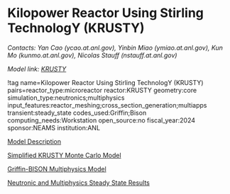# Kilopower Reactor Using Stirling TechnologY (KRUSTY)

*Contacts: Yan Cao (ycao.at.anl.gov), Yinbin Miao (ymiao.at.anl.gov), Kun Mo (kunmo.at.anl.gov), Nicolas Stauff (nstauff.at.anl.gov)*

*Model link: [KRUSTY](https://github.com/idaholab/virtual_test_bed/microreactors/KRUSTY)*

!tag name=Kilopower Reactor Using Stirling TechnologY (KRUSTY) pairs=reactor_type:microreactor
                       reactor:KRUSTY
                       geometry:core
                       simulation_type:neutronics;multiphysics
                       input_features:reactor_meshing;cross_section_generation;multiapps
                       transient:steady_state
                       codes_used:Griffin;Bison
                       computing_needs:Workstation
                       open_source:no
                       fiscal_year:2024
                       sponsor:NEAMS
                       institution:ANL

[Model Description](KRUSTY/Model_Description.md)

[Simplified KRUSTY Monte Carlo Model](KRUSTY/Simplified_KRUSTY_Monte_Carlo_Model.md)

[Griffin-BISON Multiphysics Model](KRUSTY/Griffin-BISON_Multiphysics_Model.md)

[Neutronic and Multiphysics Steady State Results](KRUSTY/Neutronic_Multiphysics_Steady_State_Results.md)

